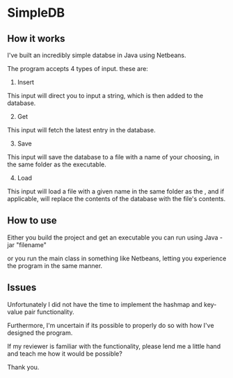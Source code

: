# SimpleDB
## How it works
I've built an incredibly simple databse in Java using Netbeans.

The program accepts 4 types of input. these are:

1. Insert

This input will direct you to input a string, which is then added to the database.

2. Get

This input will fetch the latest entry in the database.

3. Save

This input will save the database to a file with a name of your choosing, in the same folder as the executable.

4. Load

This input will load a file with a given name in the same folder as the , and if applicable, will replace the contents of the database with the file's contents.

## How to use

Either you build the project and get an executable you can run using Java -jar "filename"

or you run the main class in something like Netbeans, letting you experience the program in the same manner.

## Issues

Unfortunately I did not have the time to implement the hashmap and key-value pair functionality.

Furthermore, I'm uncertain if its possible to properly do so with how I've designed the program.

If my reviewer is familiar with the functionality, please lend me a little hand and teach me how it would be possible?

Thank you.
